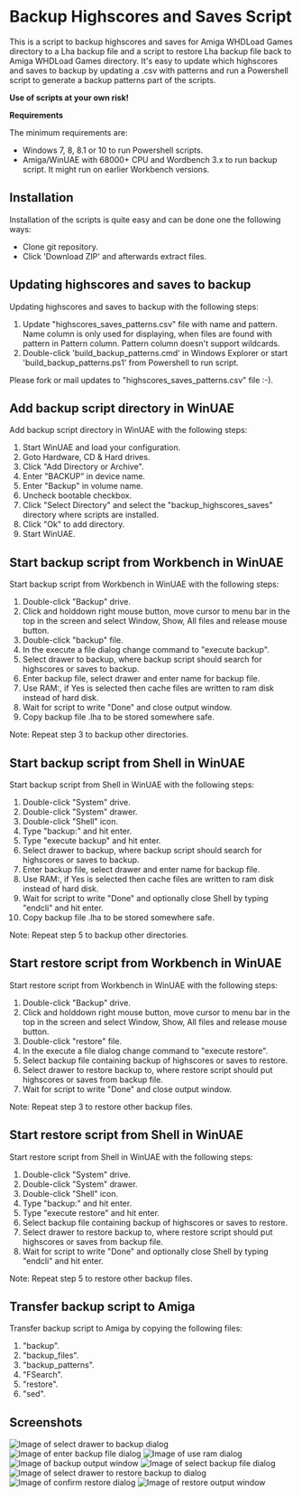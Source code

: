 # Backup Highscores and Saves Script

This is a script to backup highscores and saves for Amiga WHDLoad Games directory to a Lha backup file and a script to restore Lha backup file back to Amiga WHDLoad Games directory. It's easy to update which highscores and saves to backup by updating a .csv with patterns and run a Powershell script to generate a backup patterns part of the scripts.

**Use of scripts at your own risk!**

**Requirements**

The minimum requirements are:

* Windows 7, 8, 8.1 or 10 to run Powershell scripts.
* Amiga/WinUAE with 68000+ CPU and Wordbench 3.x to run backup script. It might run on earlier Workbench versions.

## Installation

Installation of the scripts is quite easy and can be done one the following ways: 

* Clone git repository.
* Click 'Download ZIP' and afterwards extract files.

## Updating highscores and saves to backup

Updating highscores and saves to backup with the following steps:

1. Update "highscores_saves_patterns.csv" file with name and pattern. Name column is only used for displaying, when files are found with pattern in Pattern column. Pattern column doesn't support wildcards.
2. Double-click 'build_backup_patterns.cmd' in Windows Explorer or start 'build_backup_patterns.ps1' from Powershell to run script.

Please fork or mail updates to "highscores_saves_patterns.csv" file :-).

## Add backup script directory in WinUAE

Add backup script directory in WinUAE with the following steps:

1. Start WinUAE and load your configuration.
2. Goto Hardware, CD & Hard drives.
3. Click "Add Directory or Archive".
4. Enter "BACKUP" in device name.
5. Enter "Backup" in volume name.
6. Uncheck bootable checkbox.
7. Click "Select Directory" and select the "backup_highscores_saves" directory where scripts are installed.
8. Click "Ok" to add directory.
9. Start WinUAE.

## Start backup script from Workbench in WinUAE

Start backup script from Workbench in WinUAE with the following steps:

1. Double-click "Backup" drive.
2. Click and holddown right mouse button, move cursor to menu bar in the top in the screen and select Window, Show, All files and release mouse button.
3. Double-click "backup" file.
4. In the execute a file dialog change command to "execute backup".
5. Select drawer to backup, where backup script should search for highscores or saves to backup.
6. Enter backup file, select drawer and enter name for backup file.
7. Use RAM:, if Yes is selected then cache files are written to ram disk instead of hard disk.
8. Wait for script to write "Done" and close output window.
9. Copy backup file .lha to be stored somewhere safe.

Note: Repeat step 3 to backup other directories.

## Start backup script from Shell in WinUAE

Start backup script from Shell in WinUAE with the following steps:

1. Double-click "System" drive.
2. Double-click "System" drawer.
3. Double-click "Shell" icon.
4. Type "backup:" and hit enter.
5. Type "execute backup" and hit enter.
5. Select drawer to backup, where backup script should search for highscores or saves to backup.
6. Enter backup file, select drawer and enter name for backup file.
7. Use RAM:, if Yes is selected then cache files are written to ram disk instead of hard disk.
8. Wait for script to write "Done" and optionally close Shell by typing "endcli" and hit enter.
9. Copy backup file .lha to be stored somewhere safe.

Note: Repeat step 5 to backup other directories. 

## Start restore script from Workbench in WinUAE

Start restore script from Workbench in WinUAE with the following steps:

1. Double-click "Backup" drive.
2. Click and holddown right mouse button, move cursor to menu bar in the top in the screen and select Window, Show, All files and release mouse button.
3. Double-click "restore" file.
4. In the execute a file dialog change command to "execute restore".
5. Select backup file containing backup of highscores or saves to restore.
6. Select drawer to restore backup to, where restore script should put highscores or saves from backup file.
7. Wait for script to write "Done" and close output window.

Note: Repeat step 3 to restore other backup files. 

## Start restore script from Shell in WinUAE

Start restore script from Shell in WinUAE with the following steps:
1. Double-click "System" drive.
2. Double-click "System" drawer.
3. Double-click "Shell" icon.
4. Type "backup:" and hit enter.
5. Type "execute restore" and hit enter.
6. Select backup file containing backup of highscores or saves to restore.
7. Select drawer to restore backup to, where restore script should put highscores or saves from backup file.
8. Wait for script to write "Done" and optionally close Shell by typing "endcli" and hit enter.

Note: Repeat step 5 to restore other backup files. 

## Transfer backup script to Amiga

Transfer backup script to Amiga by copying the following files:

1. "backup".
2. "backup_files".
3. "backup_patterns".
4. "FSearch".
5. "restore".
6. "sed".

## Screenshots

![Image of select drawer to backup dialog](https://raw.githubusercontent.com/henrikstengaard/amiga-whdload-game-scripts/master/backup_highscores_saves/screen1.png)
![Image of enter backup file dialog](https://raw.githubusercontent.com/henrikstengaard/amiga-whdload-game-scripts/master/backup_highscores_saves/screen2.png)
![Image of use ram dialog](https://raw.githubusercontent.com/henrikstengaard/amiga-whdload-game-scripts/master/backup_highscores_saves/screen3.png)
![Image of backup output window](https://raw.githubusercontent.com/henrikstengaard/amiga-whdload-game-scripts/master/backup_highscores_saves/screen4.png)
![Image of select backup file dialog](https://raw.githubusercontent.com/henrikstengaard/amiga-whdload-game-scripts/master/backup_highscores_saves/screen5.png)
![Image of select drawer to restore backup to dialog](https://raw.githubusercontent.com/henrikstengaard/amiga-whdload-game-scripts/master/backup_highscores_saves/screen6.png)
![Image of confirm restore dialog](https://raw.githubusercontent.com/henrikstengaard/amiga-whdload-game-scripts/master/backup_highscores_saves/screen7.png)
![Image of restore output window](https://raw.githubusercontent.com/henrikstengaard/amiga-whdload-game-scripts/master/backup_highscores_saves/screen8.png)
